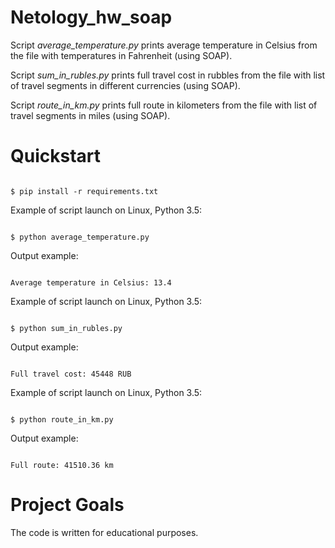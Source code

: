 # Netology_hw_soap

Script *average_temperature.py* prints average temperature in Celsius from the file with temperatures in Fahrenheit (using SOAP).

Script *sum_in_rubles.py* prints full travel cost in rubbles from the file with list of travel segments in different currencies (using SOAP).

Script *route_in_km.py* prints full route in kilometers from the file with list of travel segments in miles (using SOAP).


# Quickstart

```#!bash

$ pip install -r requirements.txt

```

Example of script launch on Linux, Python 3.5:

```#!bash

$ python average_temperature.py

```

Output example:

```#!bash

Average temperature in Celsius: 13.4

```

Example of script launch on Linux, Python 3.5:

```#!bash

$ python sum_in_rubles.py

```

Output example:

```#!bash

Full travel cost: 45448 RUB

```

Example of script launch on Linux, Python 3.5:

```#!bash

$ python route_in_km.py

```

Output example:

```#!bash

Full route: 41510.36 km

```

# Project Goals

The code is written for educational purposes.
